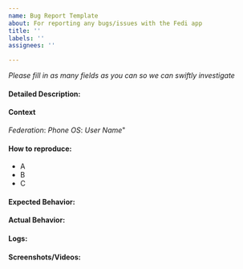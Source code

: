 ```yaml
---
name: Bug Report Template
about: For reporting any bugs/issues with the Fedi app
title: ''
labels: ''
assignees: ''

---
```



_Please fill in as many fields as you can so we can swiftly investigate_
#### Detailed Description:


#### Context
_Federation_: 
_Phone OS_: 
_User Name_"

#### How to reproduce:
- A
- B
- C

#### Expected Behavior:


#### Actual Behavior: 


#### Logs:


#### Screenshots/Videos:

